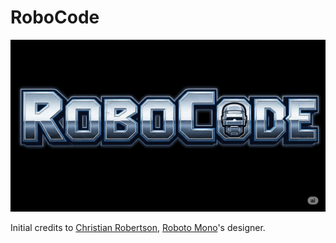 # RoboCode

![RoboCode](.repo/robocode.png)

Initial credits to [Christian Robertson](https://fonts.google.com/?query=Christian%20Robertson), [Roboto Mono](https://fonts.google.com/specimen/Roboto+Mono)'s designer.

